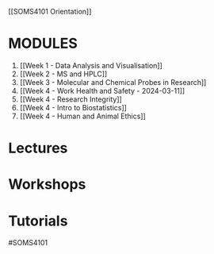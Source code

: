 [[SOMS4101 Orientation]]
# MODULES

1. [[Week 1 - Data Analysis and Visualisation]]
2. [[Week 2 - MS and HPLC]]
3. [[Week 3 - Molecular and Chemical Probes in Research]]
4. [[Week 4 - Work Health and Safety - 2024-03-11]]
5. [[Week 4 - Research Integrity]]
6. [[Week 4 - Intro to Biostatistics]]
7. [[Week 4 - Human and Animal Ethics]]

# Lectures


# Workshops


# Tutorials



#SOMS4101 
